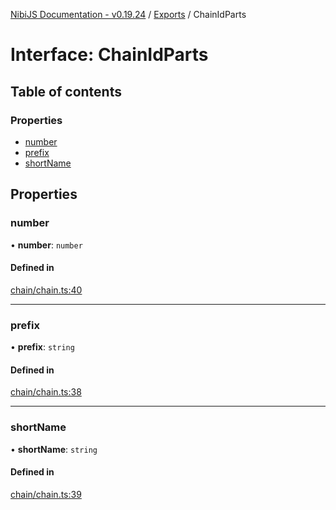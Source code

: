 [NibiJS Documentation - v0.19.24](../intro.md) / [Exports](../modules.md) / ChainIdParts

# Interface: ChainIdParts

## Table of contents

### Properties

- [number](ChainIdParts.md#number)
- [prefix](ChainIdParts.md#prefix)
- [shortName](ChainIdParts.md#shortname)

## Properties

### number

• **number**: `number`

#### Defined in

[chain/chain.ts:40](https://github.com/NibiruChain/ts-sdk/blob/d55c80d/packages/nibijs/src/chain/chain.ts#L40)

___

### prefix

• **prefix**: `string`

#### Defined in

[chain/chain.ts:38](https://github.com/NibiruChain/ts-sdk/blob/d55c80d/packages/nibijs/src/chain/chain.ts#L38)

___

### shortName

• **shortName**: `string`

#### Defined in

[chain/chain.ts:39](https://github.com/NibiruChain/ts-sdk/blob/d55c80d/packages/nibijs/src/chain/chain.ts#L39)
